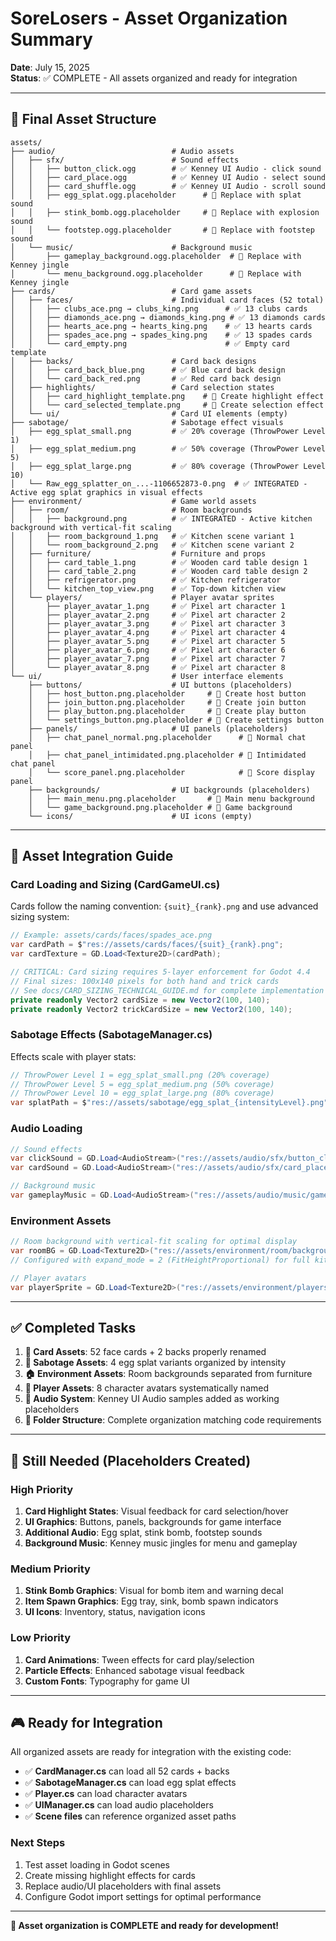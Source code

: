 # SoreLosers - Asset Organization Summary

**Date**: July 15, 2025  
**Status**: ✅ COMPLETE - All assets organized and ready for integration  

---

## 📂 **Final Asset Structure**

```
assets/
├── audio/                          # Audio assets
│   ├── sfx/                        # Sound effects
│   │   ├── button_click.ogg        # ✅ Kenney UI Audio - click sound
│   │   ├── card_place.ogg          # ✅ Kenney UI Audio - select sound  
│   │   ├── card_shuffle.ogg        # ✅ Kenney UI Audio - scroll sound
│   │   ├── egg_splat.ogg.placeholder      # 🔄 Replace with splat sound
│   │   ├── stink_bomb.ogg.placeholder     # 🔄 Replace with explosion sound
│   │   └── footstep.ogg.placeholder       # 🔄 Replace with footstep sound
│   └── music/                      # Background music
│       ├── gameplay_background.ogg.placeholder  # 🔄 Replace with Kenney jingle
│       └── menu_background.ogg.placeholder      # 🔄 Replace with Kenney jingle
├── cards/                          # Card game assets
│   ├── faces/                      # Individual card faces (52 total)
│   │   ├── clubs_ace.png → clubs_king.png      # ✅ 13 clubs cards
│   │   ├── diamonds_ace.png → diamonds_king.png # ✅ 13 diamonds cards  
│   │   ├── hearts_ace.png → hearts_king.png    # ✅ 13 hearts cards
│   │   ├── spades_ace.png → spades_king.png    # ✅ 13 spades cards
│   │   └── card_empty.png                      # ✅ Empty card template
│   ├── backs/                      # Card back designs
│   │   ├── card_back_blue.png      # ✅ Blue card back design
│   │   └── card_back_red.png       # ✅ Red card back design
│   ├── highlights/                 # Card selection states
│   │   ├── card_highlight_template.png    # 🔄 Create highlight effect
│   │   └── card_selected_template.png     # 🔄 Create selection effect
│   └── ui/                         # Card UI elements (empty)
├── sabotage/                       # Sabotage effect visuals
│   ├── egg_splat_small.png         # ✅ 20% coverage (ThrowPower Level 1)
│   ├── egg_splat_medium.png        # ✅ 50% coverage (ThrowPower Level 5)
│   ├── egg_splat_large.png         # ✅ 80% coverage (ThrowPower Level 10)
│   └── Raw_egg_splatter_on_...-1106652873-0.png  # ✅ INTEGRATED - Active egg splat graphics in visual effects
├── environment/                    # Game world assets
│   ├── room/                       # Room backgrounds
│   │   ├── background.png          # ✅ INTEGRATED - Active kitchen background with vertical-fit scaling
│   │   ├── room_background_1.png   # ✅ Kitchen scene variant 1
│   │   └── room_background_2.png   # ✅ Kitchen scene variant 2
│   ├── furniture/                  # Furniture and props
│   │   ├── card_table_1.png        # ✅ Wooden card table design 1
│   │   ├── card_table_2.png        # ✅ Wooden card table design 2
│   │   ├── refrigerator.png        # ✅ Kitchen refrigerator
│   │   └── kitchen_top_view.png    # ✅ Top-down kitchen view
│   └── players/                    # Player avatar sprites
│       ├── player_avatar_1.png     # ✅ Pixel art character 1
│       ├── player_avatar_2.png     # ✅ Pixel art character 2
│       ├── player_avatar_3.png     # ✅ Pixel art character 3
│       ├── player_avatar_4.png     # ✅ Pixel art character 4
│       ├── player_avatar_5.png     # ✅ Pixel art character 5
│       ├── player_avatar_6.png     # ✅ Pixel art character 6
│       ├── player_avatar_7.png     # ✅ Pixel art character 7
│       └── player_avatar_8.png     # ✅ Pixel art character 8
└── ui/                             # User interface elements
    ├── buttons/                    # UI buttons (placeholders)
    │   ├── host_button.png.placeholder     # 🔄 Create host button
    │   ├── join_button.png.placeholder     # 🔄 Create join button
    │   ├── play_button.png.placeholder     # 🔄 Create play button
    │   └── settings_button.png.placeholder # 🔄 Create settings button
    ├── panels/                     # UI panels (placeholders)
    │   ├── chat_panel_normal.png.placeholder      # 🔄 Normal chat panel
    │   ├── chat_panel_intimidated.png.placeholder # 🔄 Intimidated chat panel
    │   └── score_panel.png.placeholder            # 🔄 Score display panel
    ├── backgrounds/                # UI backgrounds (placeholders)
    │   ├── main_menu.png.placeholder       # 🔄 Main menu background
    │   └── game_background.png.placeholder # 🔄 Game background
    └── icons/                      # UI icons (empty)
```

---

## 🎯 **Asset Integration Guide**

### **Card Loading and Sizing (CardGameUI.cs)**
Cards follow the naming convention: `{suit}_{rank}.png` and use advanced sizing system:
```csharp
// Example: assets/cards/faces/spades_ace.png
var cardPath = $"res://assets/cards/faces/{suit}_{rank}.png";
var cardTexture = GD.Load<Texture2D>(cardPath);

// CRITICAL: Card sizing requires 5-layer enforcement for Godot 4.4
// Final sizes: 100x140 pixels for both hand and trick cards
// See docs/CARD_SIZING_TECHNICAL_GUIDE.md for complete implementation
private readonly Vector2 cardSize = new Vector2(100, 140);
private readonly Vector2 trickCardSize = new Vector2(100, 140);
```

### **Sabotage Effects (SabotageManager.cs)**
Effects scale with player stats:
```csharp
// ThrowPower Level 1 = egg_splat_small.png (20% coverage)
// ThrowPower Level 5 = egg_splat_medium.png (50% coverage)  
// ThrowPower Level 10 = egg_splat_large.png (80% coverage)
var splatPath = $"res://assets/sabotage/egg_splat_{intensityLevel}.png";
```

### **Audio Loading**
```csharp
// Sound effects
var clickSound = GD.Load<AudioStream>("res://assets/audio/sfx/button_click.ogg");
var cardSound = GD.Load<AudioStream>("res://assets/audio/sfx/card_place.ogg");

// Background music
var gameplayMusic = GD.Load<AudioStream>("res://assets/audio/music/gameplay_background.ogg");
```

### **Environment Assets**
```csharp
// Room background with vertical-fit scaling for optimal display
var roomBG = GD.Load<Texture2D>("res://assets/environment/room/background.png");
// Configured with expand_mode = 2 (FitHeightProportional) for full kitchen visibility

// Player avatars
var playerSprite = GD.Load<Texture2D>("res://assets/environment/players/player_avatar_1.png");
```

---

## ✅ **Completed Tasks**

1. **📝 Card Assets**: 52 face cards + 2 backs properly renamed
2. **🥚 Sabotage Assets**: 4 egg splat variants organized by intensity  
3. **🏠 Environment Assets**: Room backgrounds separated from furniture
4. **👤 Player Assets**: 8 character avatars systematically named
5. **🎵 Audio System**: Kenney UI Audio samples added as working placeholders
6. **📁 Folder Structure**: Complete organization matching code requirements

---

## 🔄 **Still Needed (Placeholders Created)**

### **High Priority**
1. **Card Highlight States**: Visual feedback for card selection/hover
2. **UI Graphics**: Buttons, panels, backgrounds for game interface
3. **Additional Audio**: Egg splat, stink bomb, footstep sounds
4. **Background Music**: Kenney music jingles for menu and gameplay

### **Medium Priority**  
1. **Stink Bomb Graphics**: Visual for bomb item and warning decal
2. **Item Spawn Graphics**: Egg tray, sink, bomb spawn indicators
3. **UI Icons**: Inventory, status, navigation icons

### **Low Priority**
1. **Card Animations**: Tween effects for card play/selection
2. **Particle Effects**: Enhanced sabotage visual feedback
3. **Custom Fonts**: Typography for game UI

---

## 🎮 **Ready for Integration**

All organized assets are ready for integration with the existing code:
- ✅ **CardManager.cs** can load all 52 cards + backs
- ✅ **SabotageManager.cs** can load egg splat effects  
- ✅ **Player.cs** can load character avatars
- ✅ **UIManager.cs** can load audio placeholders
- ✅ **Scene files** can reference organized asset paths

### **Next Steps**
1. Test asset loading in Godot scenes
2. Create missing highlight effects for cards
3. Replace audio/UI placeholders with final assets
4. Configure Godot import settings for optimal performance

---

**🎉 Asset organization is COMPLETE and ready for development!** 